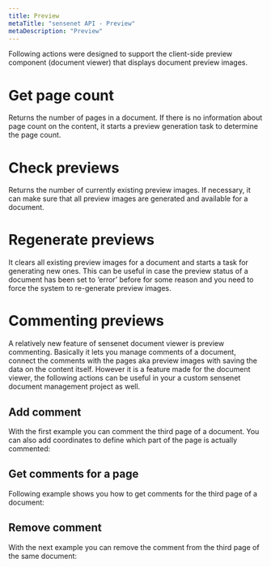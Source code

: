 ```yaml
---
title: Preview
metaTitle: "sensenet API - Preview"
metaDescription: "Preview"
---
```


Following actions were designed to support the client-side preview component (document viewer) that displays document preview images.

# Get page count

Returns the number of pages in a document. If there is no information about page count on the content, it starts a preview generation task to determine the page count.

<tab category="preview" article="previews" example="getPageCount" />

# Check previews

Returns the number of currently existing preview images. If necessary, it can make sure that all preview images are generated and available for a document.

<tab category="preview" article="previews" example="checkPreviews" />

# Regenerate previews

It clears all existing preview images for a document and starts a task for generating new ones. This can be useful in case the preview status of a document has been set to ‘error’ before for some reason and you need to force the system to re-generate preview images.

<tab category="preview" article="previews" example="regeneratePreviews" />

# Commenting previews

A relatively new feature of sensenet document viewer is preview commenting. Basically it lets you manage comments of a document, connect the comments with the pages aka preview images with saving the data on the content itself. However it is a feature made for the document viewer, the following actions can be useful in your a custom sensenet document management project as well.

## Add comment

With the first example you can comment the third page of a document. You can also add coordinates to define which part of the page is actually commented:

<tab category="preview" article="previews" example="addComment" />

## Get comments for a page

Following example shows you how to get comments for the third page of a document:

<tab category="preview" article="previews" example="getComments" />

## Remove comment

With the next example you can remove the comment from the third page of the same document:

<tab category="preview" article="previews" example="removeComment" />
